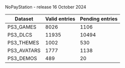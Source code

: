 NoPayStation - release 16 October 2024

|  Dataset  |Valid entries|Pending entries|
|-----------|-------------|---------------|
| PS3_GAMES |     8026    |      1106     |
|  PS3_DLCS |    11935    |     10494     |
| PS3_THEMES|     1002    |      530      |
|PS3_AVATARS|     1777    |      1138     |
| PS3_DEMOS |     489     |       20      |